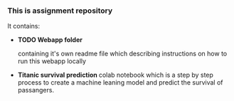 ### This is assignment repository
It contains:<br>
<ul>
<li><b>TODO Webapp folder</b></li>
<p> containing it's own readme file which describing instructions on how to run this webapp locally</p>
<li><b>Titanic survival prediction </b>colab notebook which is a step by step process to create a machine leaning model and predict the survival of passangers. </li>
